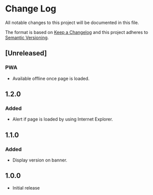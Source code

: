 # Change Log
All notable changes to this project will be documented in this file.

The format is based on [Keep a Changelog](http://keepachangelog.com/)
and this project adheres to [Semantic Versioning](http://semver.org/).

## [Unreleased]

### PWA

- Available offline once page is loaded.

## 1.2.0

### Added

- Alert if page is loaded by using Internet Explorer.

## 1.1.0

### Added

- Display version on banner.

## 1.0.0

- Initial release